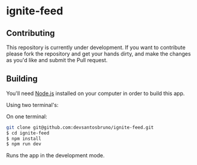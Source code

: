 # ignite-feed

## Contributing

This repository is currently under development. If you want to contribute please fork the repository and get your hands dirty, and make the changes as you'd like and submit the Pull request.

## Building

You'll need [Node.js](https://nodejs.org) installed on your computer in order to build this app.

Using two terminal's:

On one terminal:
```bash
git clone git@github.com:devsantosbruno/ignite-feed.git
$ cd ignite-feed
$ npm install
$ npm run dev
```

Runs the app in the development mode.<br/>
